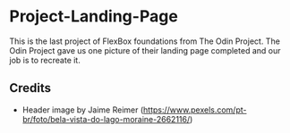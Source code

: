 # Project-Landing-Page

This is the last project of FlexBox foundations from The Odin Project.
The Odin Project gave us one picture of their landing page completed and our job is to recreate it. 

## Credits
- Header image by Jaime Reimer (https://www.pexels.com/pt-br/foto/bela-vista-do-lago-moraine-2662116/)
